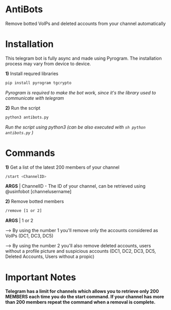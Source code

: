 # AntiBots
Remove botted VoIPs and deleted accounts from your channel automatically

# Installation
This telegram bot is fully async and made using Pyrogram. The installation process may vary from device to device.

**1)** Install requred libraries
```sh
pip install pyrogram tgcrypto
```
_Pyrogram is required to make the bot work, since it's the library used to communicate with telegram_

**2)** Run the script

```sh
python3 antibots.py
```
_Run the script using python3 (can be also executed with ```sh python antibots.py``` )_

# Commands

**1)** Get a list of the latest 200 members of your channel
```sh
/start <ChannelID>
```  
**ARGS** | ChannelID - The ID of your channel, can be retrieved using @usinfobot [channelusername]

**2)** Remove botted members
```sh
/remove [1 or 2]
```  
**ARGS** | 1 or 2
   
   --> By using the number 1 you'll remove only the accounts considered as VoIPs (DC1, DC3, DC5)
   
   --> By using the number 2 you'll also remove deleted accounts, users without a profile picture and suspicious accounts (DC1, DC2, DC3, DC5, Deleted Accounts, Users without a propic)


# Important Notes

**Telegram has a limit for channels which allows you to retrieve only 200 MEMBERS each time you do the start command. If your channel has more than 200 members repeat the command when a removal is complete.**
